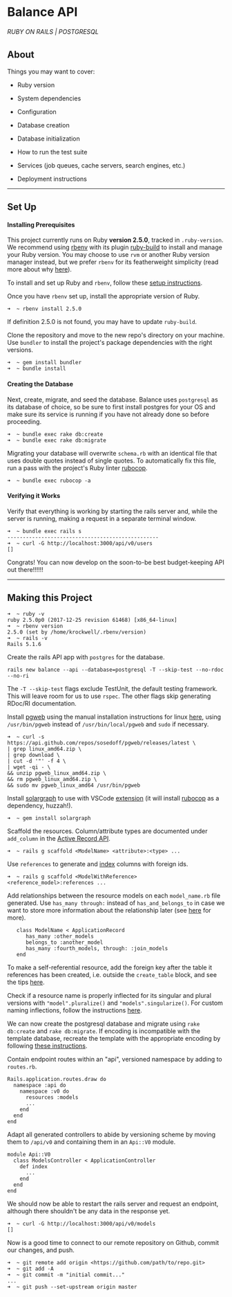 # Balance API
###### RUBY ON RAILS | POSTGRESQL

## About

Things you may want to cover:

* Ruby version

* System dependencies

* Configuration

* Database creation

* Database initialization

* How to run the test suite

* Services (job queues, cache servers, search engines, etc.)

* Deployment instructions

---

## Set Up

#### Installing Prerequisites
This project currently runs on Ruby **version 2.5.0**, tracked in `.ruby-version`. We recommend using [rbenv](https://github.com/rbenv/rbenv) with its plugin [ruby-build](https://github.com/rbenv/ruby-build) to install and manage your Ruby version. You may choose to use `rvm` or another Ruby version manager instead, but we prefer `rbenv` for its featherweight simplicity (read more about why [here](https://github.com/rbenv/rbenv/wiki/Why-rbenv%3F)).

To install and set up Ruby and `rbenv`, follow these [setup instructions](https://gorails.com/setup/).

Once you have `rbenv` set up, install the appropriate version of Ruby.

```
➜  ~ rbenv install 2.5.0
```

If definition 2.5.0 is not found, you may have to update `ruby-build`.

Clone the repository and move to the new repo's directory on your machine. Use `bundler` to install the project's package dependencies with the right versions.

```
➜  ~ gem install bundler
➜  ~ bundle install
```

#### Creating the Database

Next, create, migrate, and seed the database. Balance uses `postgresql` as its database of choice, so be sure to first install postgres for your OS and make sure its service is running if you have not already done so before proceeding.
```
➜  ~ bundle exec rake db:create
➜  ~ bundle exec rake db:migrate
```

Migrating your database will overwrite `schema.rb` with an identical file that uses double quotes instead of single quotes. To automatically fix this file, run a pass with the project's Ruby linter [rubocop](https://github.com/rubocop-hq/rubocop).
```
➜  ~ bundle exec rubocop -a
```

#### Verifying it Works

Verify that everything is working by starting the rails server and, while the server is running, making a request in a separate terminal window.

```
➜  ~ bundle exec rails s
-------------------------------------------------
➜  ~ curl -G http://localhost:3000/api/v0/users
[]
```

Congrats! You can now develop on the soon-to-be best budget-keeping API out there!!!!!!


---

## Making this Project

```
➜  ~ ruby -v
ruby 2.5.0p0 (2017-12-25 revision 61468) [x86_64-linux]
➜  ~ rbenv version
2.5.0 (set by /home/krockwell/.rbenv/version)
➜  ~ rails -v
Rails 5.1.6
```

Create the rails API app with `postgres` for the database.
```
rails new balance --api --database=postgresql -T --skip-test --no-rdoc --no-ri
```
The `-T --skip-test` flags exclude TestUnit, the default testing framework. This will leave room for us to use `rspec`. The other flags skip generating RDoc/RI documentation.

Install [pgweb](https://github.com/sosedoff/pgweb) using the manual installation instructions for linux [here](https://github.com/sosedoff/pgweb/wiki/Installation), using `/usr/bin/pgweb` instead of `/usr/bin/local/pgweb` and `sudo` if necessary.
```
➜  ~ curl -s https://api.github.com/repos/sosedoff/pgweb/releases/latest \
| grep linux_amd64.zip \
| grep download \
| cut -d '"' -f 4 \
| wget -qi - \
&& unzip pgweb_linux_amd64.zip \
&& rm pgweb_linux_amd64.zip \
&& sudo mv pgweb_linux_amd64 /usr/bin/pgweb
```

Install [solargraph](https://github.com/castwide/solargraph) to use with VSCode [extension](https://github.com/castwide/vscode-solargraph) (it will install [rubocop](https://github.com/rubocop-hq/rubocop) as a dependency, huzzah!).
```
➜  ~ gem install solargraph
```

Scaffold the resources. Column/attribute types are documented under `add_column` in the [Active Record API](http://api.rubyonrails.org/classes/ActiveRecord/ConnectionAdapters/SchemaStatements.html#method-i-add_column).
```
➜  ~ rails g scaffold <ModelName> <attribute>:<type> ...
```

Use `references` to generate and [index](https://stackoverflow.com/questions/7861971/generate-model-using-userreferences-vs-user-idinteger) columns with foreign ids.
```
➜  ~ rails g scaffold <ModelWithReference> <reference_model>:references ...
```

Add relationships between the resource models on each `model_name.rb` file generated. Use `has_many through:` instead of `has_and_belongs_to` in case we want to store more information about the relationship later (see [here](https://stackoverflow.com/questions/2780798/has-and-belongs-to-many-vs-has-many-through) for more).
```
   class ModelName < ApplicationRecord
      has_many :other_models
      belongs_to :another_model
      has_many :fourth_models, through: :join_models
   end
```

To make a self-referential resource, add the foreign key after the table it references has been created, i.e. outside the `create_table` block, and see the tips [here](https://tamouse.github.io/swaac/rails/2015/12/15/self-referential-models-categories/).

Check if a resource name is properly inflected for its singular and plural versions with `"model".pluralize()` and `"models".singularize()`. For custom naming inflections, follow the instructions [here](https://stackoverflow.com/questions/3517989/ruby-on-rails-how-do-you-explicitly-define-plural-names-and-singular-names-in-r).

We can now create the postgresql database and migrate using `rake db:create` and `rake db:migrate`. If encoding is incompatible with the template database, recreate the template with the appropriate encoding by following [these instructions](https://stackoverflow.com/questions/16736891/pgerror-error-new-encoding-utf8-is-incompatible).

Contain endpoint routes within an "api", versioned namespace by adding to `routes.rb`.
```
Rails.application.routes.draw do
  namespace :api do
    namespace :v0 do
      resources :models
      ...
    end
  end
end
```

Adapt all generated controllers to abide by versioning scheme by moving them to `/api/v0` and containing them in an `Api::V0` module.
```
module Api::V0
  class ModelsController < ApplicationController
    def index
      ...
    end
  end
end
```

We should now be able to restart the rails server and request an endpoint, although there shouldn't be any data in the response yet.
```
➜  ~ curl -G http://localhost:3000/api/v0/models
[]
```

Now is a good time to connect to our remote repository on Github, commit our changes, and push.
```
➜  ~ git remote add origin <https://github.com/path/to/repo.git>
➜  ~ git add -A
➜  ~ git commit -m "initial commit..."
...
➜  ~ git push --set-upstream origin master
```
